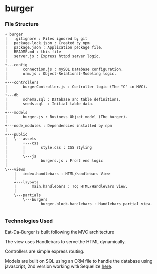 # burger

### File Structure 
```
+ burger
|   .gitignore : Files ignored by git
|   package-lock.json : Created by npm
|   package.json : Application package file. 
|   README.md : this file
|   server.js : Express httpd server logic.
|   
+---config
|       connection.js : mySQL Database configuration.
|       orm.js : Object-Relational-Modeling logic.
|       
+---controllers
|       burgerController.js : Controller logic (The "C" in MVC). 
|       
+---db
|       schema.sql : Database and table definitions.
|       seeds.sql  : Initial table data. 
|       
+---models
|       burger.js : Business Object model (The burger). 
|       
+---node_modules : Dependencies installed by npm
|           
+---public
|   \---assets
|       +---css
|       |       style.css : CSS Styling
|       |       
|       \---js
|               burgers.js : Front end logic
|               
\---views
    |   index.handlebars : HTML/Handlebars View
    |   
    +---layouts
    |       main.handlebars : Top HTML/Handlevars view. 
    |       
    \---partials
        \---burgers
                burger-block.handlebars : Handlebars partial view. 
                

```

### Technologies Used 

Eat-Da-Burger is built following the MVC architecture

The view uses Handlebars to serve the HTML dynamically.

Controllers are simple express routing.

Models are built on SQL using an ORM file to handle the database using javascript, 2nd version working with Sequelize [here](#).


